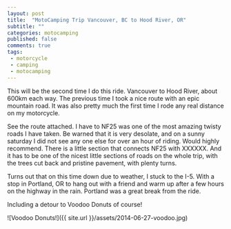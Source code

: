 ```yaml
---
layout: post
title:  "MotoCamping Trip Vancouver, BC to Hood River, OR"
subtitle: ""
categories: motocamping
published: false
comments: true
tags:
 - motorcycle
 - camping
 - motocamping
---
```


This will be the second time I do this ride. Vancouver to Hood River, about 600km each way. The previous time I took a nice route with an epic mountain road. It was also pretty much the first time I rode any real distance on my motorcycle.

See the route attached. I have to NF25 was one of the most amazing twisty roads I have taken. Be warned that it is very desolate, and on a sunny saturday I did not see any one else for over an hour of riding. Would highly recommend. There is a little section that connects NF25 with XXXXXX. And it has to be one of the nicest little sections of roads on the whole trip, with the trees cut back and pristine pavement, with plenty turns.

Turns out that on this time down due to weather, I stuck to the I-5. With a stop in Portland, OR to hang out with a friend and warm up after a few hours on the highway in the rain. Portland was a great break from the ride.

Including a detour to Voodoo Donuts of course! 

![Voodoo Donuts!]({{ site.url }}/assets/2014-06-27-voodoo.jpg)